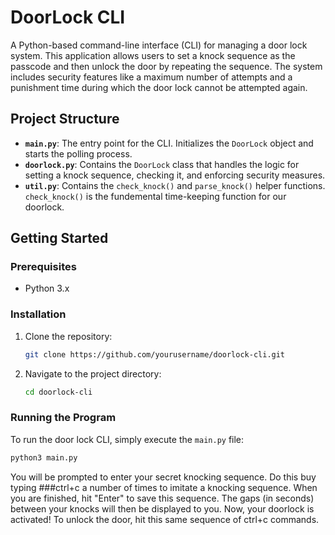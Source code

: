 # DoorLock CLI

A Python-based command-line interface (CLI) for managing a door lock system. This application allows users to set a knock sequence as the passcode and then unlock the door by repeating the sequence. The system includes security features like a maximum number of attempts and a punishment time during which the door lock cannot be attempted again.

## Project Structure

- **`main.py`**: The entry point for the CLI. Initializes the `DoorLock` object and starts the polling process.
- **`doorlock.py`**: Contains the `DoorLock` class that handles the logic for setting a knock sequence, checking it, and enforcing security measures.
-  **`util.py`**: Contains the ```check_knock()``` and ```parse_knock()``` helper functions. ```check_knock()``` is the fundemental time-keeping function for our doorlock. 

## Getting Started

### Prerequisites

- Python 3.x

### Installation

1. Clone the repository:

    ```bash
    git clone https://github.com/yourusername/doorlock-cli.git
    ```

2. Navigate to the project directory:

    ```bash
    cd doorlock-cli
    ```

### Running the Program

To run the door lock CLI, simply execute the `main.py` file:

```bash
python3 main.py
```
You will be prompted to enter your secret knocking sequence. Do this buy typing ###ctrl+c a number of times to imitate a knocking sequence. When you are finished, hit "Enter" to save this sequence. The gaps (in seconds) between your knocks will then be displayed to you. Now, your doorlock is activated! To unlock the door, hit this same sequence of ctrl+c commands. 



